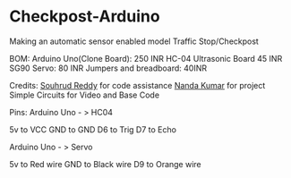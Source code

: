 # Checkpost-Arduino
Making an automatic sensor enabled model Traffic Stop/Checkpost


BOM:
Arduino Uno(Clone Board): 250 INR
HC-04 Ultrasonic Board 45 INR
SG90 Servo: 80 INR
Jumpers and breadboard: 40INR

Credits: 
[Souhrud Reddy](https://github.com/sounddrill) for code assistance 
[Nanda Kumar](https://Nkcam20) for project
Simple Circuits for Video and Base Code

Pins:
Arduino Uno - > HC04

5v to VCC
GND to GND 
D6 to Trig
D7 to Echo

Arduino Uno - > Servo

5v to Red wire
GND to Black wire
D9 to Orange wire